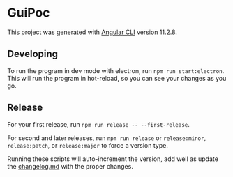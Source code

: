 # GuiPoc

This project was generated with [Angular CLI](https://github.com/angular/angular-cli) version 11.2.8.

## Developing
To run the program in dev mode with electron, run `npm run start:electron`. This will run the program in hot-reload, so you can see your changes as you go.

## Release
For your first release, run `npm run release -- --first-release`. 

For second and later releases, run `npm run release` or `release:minor`, `release:patch`, or `release:major` to force a version type.

Running these scripts will auto-increment the version, add well as update the [changelog.md](./CHANGELOG.MD) with the proper changes.
